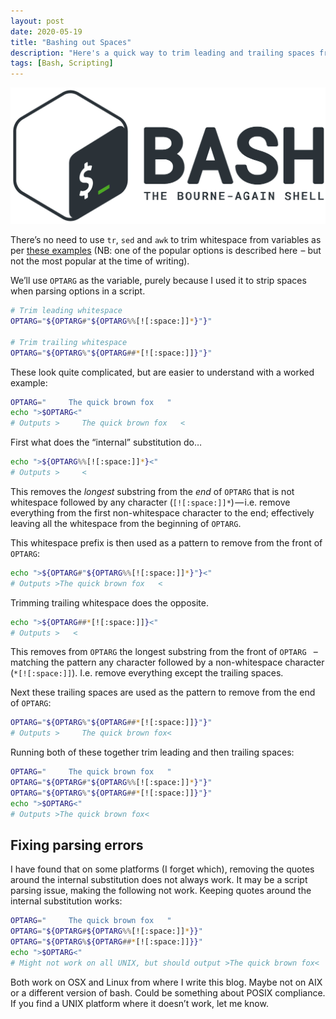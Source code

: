 ```yaml
---
layout: post
date: 2020-05-19
title: "Bashing out Spaces"
description: "Here's a quick way to trim leading and trailing spaces from bash variables in a script."
tags: [Bash, Scripting]
---
```

![Bash: The Bourne-Again Shell](/public/images/bash.jpg)

There’s no need to use ``tr``, ``sed`` and ``awk`` to trim whitespace from variables as per [these examples](https://stackoverflow.com/questions/369758/how-to-trim-whitespace-from-a-bash-variable) (NB: one of the popular options is described here  – but not the most popular at the time of writing).

We’ll use ``OPTARG`` as the variable, purely because I used it to strip spaces when parsing options in a script.

```sh
# Trim leading whitespace
OPTARG="${OPTARG#"${OPTARG%%[![:space:]]*}"}"

# Trim trailing whitespace
OPTARG="${OPTARG%"${OPTARG##*[![:space:]]}"}"
```
These look quite complicated, but are easier to understand with a worked example:
```sh
OPTARG="     The quick brown fox   "
echo ">$OPTARG<"
# Outputs >     The quick brown fox   <
```
First what does the “internal” substitution do…
```sh
echo ">${OPTARG%%[![:space:]]*}<"
# Outputs >     <
```
This removes the *longest* substring from the *end* of ``OPTARG`` that is not whitespace followed by any character (``[![:space:]]*``) — i.e. remove everything from the first non-whitespace character to the end; effectively leaving all the whitespace from the beginning of ``OPTARG``.

This whitespace prefix is then used as a pattern to remove from the front of ``OPTARG``:
```sh
echo ">${OPTARG#"${OPTARG%%[![:space:]]*}"}<"
# Outputs >The quick brown fox   <
```
Trimming trailing whitespace does the opposite.
```sh
echo ">${OPTARG##*[![:space:]]}<"
# Outputs >   <
```
This removes from ``OPTARG`` the longest substring from the front of ``OPTARG `` – matching the pattern any character followed by a non-whitespace character
(``*[![:space:]]``). I.e. remove everything except the trailing spaces.

Next these trailing spaces are used as the pattern to remove from the end of ``OPTARG``:
```sh
OPTARG="${OPTARG%"${OPTARG##*[![:space:]]}"}"
# Outputs >     The quick brown fox<
```
Running both of these together trim leading and then trailing spaces:
```sh
OPTARG="     The quick brown fox   "
OPTARG="${OPTARG#"${OPTARG%%[![:space:]]*}"}"
OPTARG="${OPTARG%"${OPTARG##*[![:space:]]}"}"
echo ">$OPTARG<"
# Outputs >The quick brown fox<
```
## Fixing parsing errors
I have found that on some platforms (I forget which), removing the quotes around the internal substitution does not always work. It may be a script parsing issue, making the following not work. Keeping quotes around the internal substitution works:
```sh
OPTARG="     The quick brown fox   "
OPTARG="${OPTARG#${OPTARG%%[![:space:]]*}}"
OPTARG="${OPTARG%${OPTARG##*[![:space:]]}}"
echo ">$OPTARG<"
# Might not work on all UNIX, but should output >The quick brown fox<
```
Both work on OSX and Linux from where I write this blog. Maybe not on AIX or a different version of bash. Could be something about POSIX compliance. If you find a UNIX platform where it doesn’t work, let me know.
